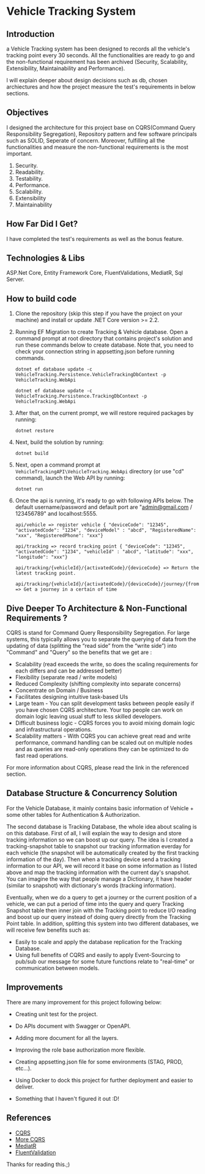 
# Vehicle Tracking System

## Introduction

a Vehicle Tracking system has been designed to records all the vehicle's tracking point every 30 seconds. All the functionalities are ready to go and the non-functional requirement has been archived (Security, Scalability, Extensibility, Maintainability and Performance).

I will explain deeper about design decisions such as db, chosen archiectures and how the project measure the test's requirements in below sections.

## Objectives

I designed the architecture for this project base on CQRS(Command Query Responsibility Segregation), Repository pattern and few software principals such as SOLID, Seperate of concern. Moreover, fulfilling all the functionalities and measure the non-functional requirements is the most important.

1. Security.
2. Readability.
3. Testability.
4. Performance.
5. Scalability.
6. Extensibility
7. Maintainability

## How Far Did I Get?

I have completed the test's requirements as well as the bonus feature.

## Technologies & Libs

ASP.Net Core, Entity Framework Core, FluentValidations, MediatR, Sql Server. 

## How to build code

  1. Clone the repository (skip this step if you have the project on your machine) and install or update .NET Core version >= 2.2.
  
  2. Running EF Migration to create Tracking & Vehicle database. Open a command prompt at root directory that contains project's solution and run these commands below to create database. Note that, you need to check your connection string in appsetting.json before running commands.
     ```
     dotnet ef database update -c VehicleTracking.Persistence.VehicleTrackingDbContext -p VehicleTracking.WebApi
     
     dotnet ef database update -c VehicleTracking.Persistence.TrackingDbContext -p VehicleTracking.WebApi
     ```
  3. After that, on the current prompt, we will restore required packages by running:
     ```
     dotnet restore
     ```
  4. Next, build the solution by running:
     ```
     dotnet build
     ```
  5. Next, open a command prompt at `VehicleTrackingAPI\VehicleTracking.WebApi` directory (or use "cd" command), launch the Web API by running:
     ```
     dotnet run
     ```
  6. Once the api is running, it's ready to go with following APIs below. The default username/password and default port are "admin@gmail.com / 123456789" and localhost:5555.
      ```
     api/vehicle => register vehicle { "deviceCode": "12345", "activatedCode": "1234", "deviceModel" : "abcd", "RegisteredName": "xxx", "RegisteredPhone": "xxx"}
     
     api/tracking => record tracking point { "deviceCode": "12345", "activatedCode": "1234", "vehicleId" : "abcd", "latitude": "xxx", "longitude": "xxx"}
     
     api/tracking/{vehicleId}/{activatedCode}/{deviceCode} => Return the latest tracking point.
     
     api/tracking/{vehicleId}/{activatedCode}/{deviceCode}/journey/{fromDateTime}/{toDateTime} => Get a journey in a certain of time
     ```
## Dive Deeper To Architecture & Non-Functional Requirements ?

CQRS is stand for Command Query Responsibility Segregation. For large systems, this typically allows you to separate the querying of data from the updating of data (splitting the “read side” from the “write side”) into "Command" and "Query" so the benefits that we get are :

  - Scalability (read exceeds the write, so does the scaling requirements for each differs and can be addressed better)
  - Flexibility (separate read / write models)
  - Reduced Complexity (shifting complexity into separate concerns)
  - Concentrate on Domain / Business
  - Facilitates designing intuitive task-based UIs
  - Large team - You can split development tasks between people easily if you have chosen CQRS architecture. Your top people can work on domain logic leaving usual stuff to less skilled developers.
  - Difficult business logic - CQRS forces you to avoid mixing domain logic and infrastructural operations.
  - Scalability matters - With CQRS you can achieve great read and write performance, command handling can be scaled out on multiple nodes and as queries are read-only operations they can be optimized to do fast read operations.

For more information about CQRS, please read the link in the referenced section.
    
## Database Structure & Concurrency Solution

For the Vehicle Database, it mainly contains basic information of Vehicle + some other tables for Authentication & Authorization.

The second database is Tracking Database, the whole idea about scaling is on this database. First of all, I will explain the way to design and store tracking information so we can boost up our query. The idea is I created a tracking-snapshot table to snapshot our tracking information everday for each vehicle (the snapshot will be automatically created by the first tracking information of the day). Then when a tracking device send a tracking information to our API, we will record it base on some information as I listed above and map the tracking information with the current day's snapshot. You can imagine the way that people manage a Dictionary, it have header (similar to snapshot) with dictionary's words (tracking information). 

Eventually, when we do a query to get a journey or the current position of a vehicle, we can put a period of time into the query  and query Tracking Snapshot table then inner join with the Tracking point to reduce I/O reading and boost up our query instead of doing query directly from the Tracking Point table. In addition, splitting this system into two different databases, we will receive few benefits such as: 

  - Easily to scale and apply the database replication for the Tracking Database.
  - Using full benefits of CQRS and easily to apply Event-Sourcing to pub/sub our message for some future functions relate to "real-time" or communication between models. 

## Improvements
There are many improvement for this project following below:

+ Creating unit test for the project.

+ Do APIs document with Swagger or OpenAPI. 

+ Adding more document for all the layers.

+ Improving the role base authorization more flexible.

+ Creating appsetting.json file for some environments (STAG, PROD, etc...). 

+ Using Docker to dock this project for further deployment and easier to deliver.

+ Something that I haven't figured it out :D!

## References
* [CQRS](https://martinfowler.com/bliki/CQRS.html)
* [More CQRS](https://sookocheff.com/post/architecture/what-is-cqrs/)
* [MediatR](https://github.com/jbogard/MediatR)
* [FluentValidation](https://github.com/JeremySkinner/FluentValidation)
 
Thanks for reading this.;)



